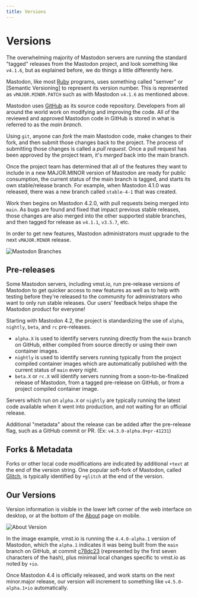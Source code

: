 ```yaml
---
title: Versions
---
```


# Versions

The overwhelming majority of Mastodon servers are running the standard "tagged" releases from the Mastodon project, and look something like `v4.1.6`, but as explained before, we do things a little differently here.

Mastodon, like most [Ruby](https://www.ruby-lang.org/en/) programs, uses something called "semver" or [Semantic Versioning] to represent its version number.
This is represented as `vMAJOR.MINOR.PATCH` such as with Mastodon `v4.1.6` as mentioned above.

Mastodon uses [GitHub](https://github.com/mastodon/mastodon) as its source code repository.
Developers from all around the world work on modifying and improving the code.
All of the reviewed and approved Mastodon code in GitHub is stored in what is referred to as the _main branch_.

Using `git`, anyone can _fork_ the main Mastodon code, make changes to their fork, and then submit those changes back to the project.
The process of submitting those changes is called a _pull request_.
Once a pull request has been approved by the project team, it's _merged_ back into the main branch.

Once the project team has determined that all of the features they want to include in a new MAJOR.MINOR version of Mastodon are ready for public consumption, the current status of the main branch is tagged, and starts its own stable/release branch.
For example, when Mastodon 4.1.0 was released, there was a new branch called `stable-4-1` that was created.

Work then begins on Mastodon 4.2.0, with pull requests being merged into `main`. As bugs are found and fixed that impact previous stable releases, those changes are also merged into the other supported stable branches, and then tagged for release as `v4.1.1`, `v3.5.7`, etc.

In order to get new features, Mastodon administrators must upgrade to the next `vMAJOR.MINOR` release.

![Mastodon Branches](/mastodon-branches.png)

## Pre-releases

Some Mastodon servers, including vmst.io, run pre-release versions of Mastodon to get quicker access to new features as well as to help with testing before they're released to the community for administrators who want to only run stable releases.
Our users’ feedback helps shape the Mastodon product for everyone!

Starting with Mastodon 4.2, the project is standardizing the use of `alpha`, `nightly`, `beta`, and `rc` pre-releases.

- `alpha.X` is used to identify servers running directly from the `main` branch on GitHub, either compiled from source directly or using their own container images.
- `nightly` is used to identify servers running typically from the project compiled container images which are automatically published with the current status of `main` every night.
- `beta.X` or `rc.X` will identify servers running from a soon-to-be-finalized release of Mastodon, from a tagged pre-release on GitHub, or from a project compiled container image.

Servers which run on `alpha.X` or `nightly` are typically running the latest code available when it went into production, and not waiting for an official release.

Additional "metadata" about the release can be added after the pre-release flag, such as a GitHub commit or PR. (Ex: `v4.3.0-alpha.0+pr-41231`)

## Forks & Metadata

Forks or other local code modifications are indicated by additional `+text` at the end of the version string.
One popular soft-fork of Mastodon, called [Glitch](https://glitch-soc.github.io/docs/), is typically identified by `+glitch` at the end of the version.

## Our Versions

Version information is visible in the lower left corner of the web interface on desktop, or at the bottom of the [About](https://vmst.io/about) page on mobile.

![About Version](/about.png)

In the image example, vmst.io is running the `4.4.0-alpha.1` version of Mastodon, which the `alpha.1` indicates it was being built from the `main` branch on GitHub, at commit [c78dc23](https://github.com/mastodon/mastodon/commit/c78dc23b497ae71e91c6362b91c57a4810715b72) (represented by the first seven characters of the hash), plus minimal local changes specific to vmst.io as noted by `+io`.

Once Mastodon 4.4 is officially released, and work starts on the next minor.major release, our version will increment to something like `v4.5.0-alpha.1+io` automatically.

